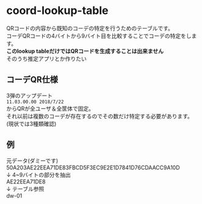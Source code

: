 # coord-lookup-table
QRコードの内容から既知のコーデの特定を行うためのテーブルです。  
コーデQRコードの4バイトから9バイト目を比較することでコーデの特定をします。  
**このlookup tableだけではQRコードを生成することは出来ません**  
そのうち推定アプリとか作りたい

## コーデQR仕様
3弾のアップデート  
`11.03.00.00 2018/7/22`  
からQRが全ユーザ＆全筐体で固定。  
それ以前は複数のコーデが存在するのでその数だけ特定する必要があります。(現状では3種類確認)    

## 例
元データ(ダミーです)  
50A203AE22EEA71DE83FBCD5F3EC9E2E1D7841D76CDAACC9A10D  
↓ 4~9バイトの部分を抽出  
AE22EEA71DE8  
↓ テーブル参照  
dw-01  


